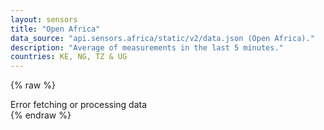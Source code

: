 ```yaml
---
layout: sensors
title: "Open Africa"
data_source: "api.sensors.africa/static/v2/data.json (Open Africa)."
description: "Average of measurements in the last 5 minutes."
countries: KE, NG, TZ & UG
---
```

<script>
    window.onload = function () {
        render_openafrica();
    };

</script>


{% raw %}
<div id="target-output">Error fetching or processing data</div>
<script id="sensors-table" type="text/template">
    <table class="table table-dark">
        <tr>
            <th>Sensor ID</th>
            <th>Node</th>

            <th>Country</th>
            <th>City</th>
            <th>Location</th>
            <th>Co-ord</th>
            <th>Indoor</th>

            <th>PM1</th>
            <th>PM2</th>
            <th>Humidity</th>
            <th>Temp</th>

            <th>Traffic</th>
            <th>Oven</th>
            <th>Industry</th>

            <th>Type</th>
            <th>Manufacturer</th>
        </tr>
        {{#sensors}}
        <tr>
            <td>{{ id }}</td>
            <td>{{ node }}</td>

            <td>{{ country }}</td>
            <td>{{ city }}</td>
            <td>{{ location }}</td>
            <td>{{ coord }}</td>
            <td>{{ indoor }}</td>

            <td>{{ P1 }}</td>
            <td>{{ P2 }}</td>
            <td>{{ humidity }} </td>
            <td>{{ temperature }} </td>

            <td>{{ traffic_in_area }}</td>
            <td>{{ oven_in_area }}</td>
            <td>{{ industry_in_area }}</td>

            <td>{{ sensor_type }}</td>
            <td>{{ manufacturer }}</td>
        </tr>
        {{/sensors}}
    </table>
</script>
{% endraw %}
